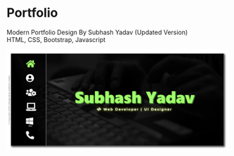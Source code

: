 # Portfolio
Modern Portfolio Design By Subhash Yadav (Updated Version)    
HTML, CSS, Bootstrap, Javascript

![alt text](/assets/images/cover.png)
